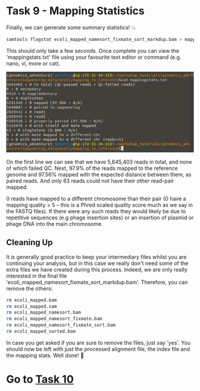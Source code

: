 # Task 9 - Mapping Statistics
Finally, we can generate some summary statistics! :boom:
```bash
samtools flagstat ecoli_mapped_namesort_fixmate_sort_markdup.bam > mappingstats.txt
```
This should only take a few seconds. Once complete you can view the 'mappingstats.txt' file using your favourite text editor or command (e.g. nano, vi, more or cat).

![samtools flagstat results](https://github.com/guyleonard/genomics_adventure/blob/b5776838f7763c15ad5c5997aaa4fd8aee9fd9e8/chapter_2/images/chapter_2_task_9_image_1.png)

On the first line we can see that we have 5,645,403 reads in total, and none of which failed QC. Next, 97.9% of the reads mapped to the reference genome and 97.56% mapped with the expected distance between them, as paired reads. And only 63 reads could not have their other read-pair mapped.

0 reads have mapped to a different chromosome than their pair (0 have a mapping quality > 5 – this is a Phred scaled quality score much as we say in the FASTQ files). If there were any such reads they would likely be due to repetitive sequences (e.g phage insertion sites) or an insertion of plasmid or phage DNA into the main chromosome.

## Cleaning Up
It is generally good practice to keep your intermediary files whilst you are continuing your analysis, but in this case we really don't need some of the extra files we have created during this process. Indeed, we are only really interested in the final file 'ecoli_mapped_namesort_fixmate_sort_markdup.bam'. Therefore, you can remove the others:
```bash
rm ecoli_mapped.bam
rm ecoli_mapped.sam
rm ecoli_mapped_namesort.bam
rm ecoli_mapped_namesort_fixmate.bam
rm ecoli_mapped_namesort_fixmate_sort.bam
rm ecoli_mapped_sorted.bam
```

In case you get asked if you are sure to remove the files, just say 'yes'. You should now be left with just the processed alignment file, the index file and the mapping stats. Well done! :1st_place_medal:

# Go to [Task 10](https://github.com/guyleonard/genomics_adventure/blob/release/chapter_2/task_10.md)
